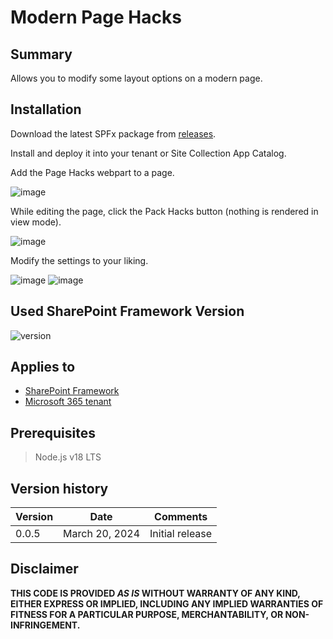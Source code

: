 # Modern Page Hacks

## Summary

Allows you to modify some layout options on a modern page.

## Installation
Download the latest SPFx package from [releases](https://github.com/spsprinkles/page-hacks/releases).

Install and deploy it into your tenant or Site Collection App Catalog.

Add the Page Hacks webpart to a page.

![image](https://github.com/spsprinkles/page-hacks/assets/24440567/6e81de3f-4b4c-49c1-abf9-3fc124497476)

While editing the page, click the Pack Hacks button (nothing is rendered in view mode).

![image](https://github.com/spsprinkles/page-hacks/assets/24440567/df3c2ae3-391d-4f81-a00e-850c0a0019e5)

Modify the settings to your liking.

![image](https://github.com/spsprinkles/page-hacks/assets/24440567/0dc17e1c-64fa-4547-b6d9-3fa7967ae63f)
![image](https://github.com/spsprinkles/page-hacks/assets/24440567/197f40d9-a3fb-42d1-b977-e318b9bc45ce)

## Used SharePoint Framework Version

![version](https://img.shields.io/badge/version-1.18.2-green.svg)

## Applies to

- [SharePoint Framework](https://aka.ms/spfx)
- [Microsoft 365 tenant](https://docs.microsoft.com/en-us/sharepoint/dev/spfx/set-up-your-developer-tenant)

## Prerequisites

> Node.js v18 LTS

## Version history

| Version | Date             | Comments        |
| ------- | ---------------- | --------------- |
| 0.0.5   | March 20, 2024   | Initial release |

## Disclaimer

**THIS CODE IS PROVIDED _AS IS_ WITHOUT WARRANTY OF ANY KIND, EITHER EXPRESS OR IMPLIED, INCLUDING ANY IMPLIED WARRANTIES OF FITNESS FOR A PARTICULAR PURPOSE, MERCHANTABILITY, OR NON-INFRINGEMENT.**

